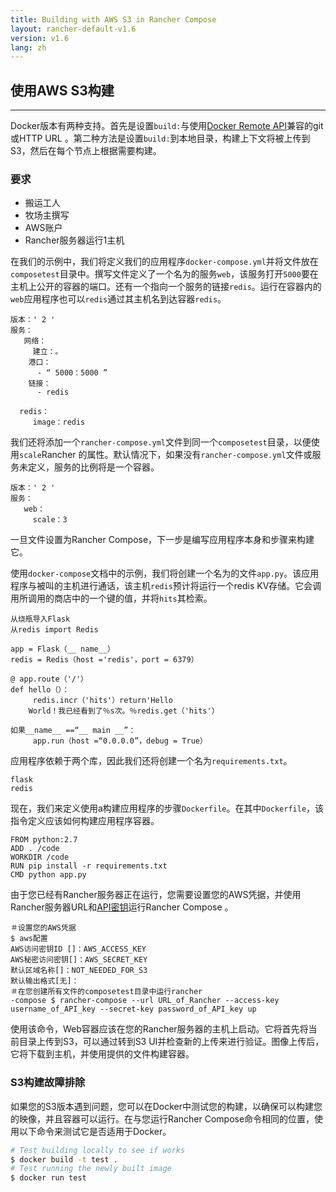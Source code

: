 ```yaml
---
title: Building with AWS S3 in Rancher Compose
layout: rancher-default-v1.6
version: v1.6
lang: zh
---
```


## 使用AWS S3构建

------

Docker版本有两种支持。首先是设置`build:`与使用[Docker Remote API](https://docs.docker.com/reference/api/docker_remote_api_v1.18/#build-image-from-a-dockerfile)兼容的git或HTTP URL 。第二种方法是设置`build:`到本地目录，构建上下文将被上传到S3，然后在每个节点上根据需要构建。

### 要求

- 搬运工人
- 牧场主撰写
- AWS账户
- Rancher服务器运行1主机

在我们的示例中，我们将定义我们的应用程序`docker-compose.yml`并将文件放在`composetest`目录中。撰写文件定义了一个名为的服务`web`，该服务打开`5000`要在主机上公开的容器的端口。还有一个指向一个服务的链接`redis`。运行在容器内的`web`应用程序也可以`redis`通过其主机名到达容器`redis`。

```
版本：' 2 '
服务：
   网络：
     建立：。
    港口：
      - “ 5000：5000 ”
    链接：
      - redis

  redis：
     image：redis
```

我们还将添加一个`rancher-compose.yml`文件到同一个`composetest`目录，以便使用`scale`Rancher 的属性。默认情况下，如果没有`rancher-compose.yml`文件或服务未定义，服务的比例将是一个容器。

```
版本：' 2 '
服务：
   web：
     scale：3
```

一旦文件设置为Rancher Compose，下一步是编写应用程序本身和步骤来构建它。

使用`docker-compose`文档中的示例，我们将创建一个名为的文件`app.py`。该应用程序与被叫的主机进行通话，该主机`redis`预计将运行一个redis KV存储。它会调用所调用的商店中的一个键的值，并将`hits`其检索。

```
从烧瓶导入Flask 
从redis import Redis

app = Flask（__ name__）
redis = Redis（host ='redis'，port = 6379）

@ app.route（'/'）
def hello（）：
     redis.incr（'hits'）return'Hello 
    World！我已经看到了％s次。％redis.get（'hits'）

如果__name__ ==“__ main __”：
     app.run（host =“0.0.0.0”，debug = True）
```

应用程序依赖于两个库，因此我们还将创建一个名为`requirements.txt`。

```
flask
redis

```

现在，我们来定义使用a构建应用程序的步骤`Dockerfile`。在其中`Dockerfile`，该指令定义应该如何构建应用程序容器。

```
FROM python:2.7
ADD . /code
WORKDIR /code
RUN pip install -r requirements.txt
CMD python app.py

```

由于您已经有Rancher服务器正在运行，您需要设置您的AWS凭据，并使用Rancher服务器URL和[API密钥](https://github.com/rancher/rancher.github.io/blob/master/rancher/v1.6/en/cattle/rancher-compose/build/%7B%7Bsite.baseurl%7D%7D/rancher/%7B%7Bpage.version%7D%7D/%7B%7Bpage.lang%7D%7D/api/api-keys)运行Rancher Compose 。

```
＃设置您的AWS凭据
$ aws配置
AWS访问密钥ID []：AWS_ACCESS_KEY
AWS秘密访问密钥[]：AWS_SECRET_KEY
默认区域名称[]：NOT_NEEDED_FOR_S3
默认输出格式[无]：
＃在您创建所有文件的composetest目录中运行rancher 
-compose $ rancher-compose --url URL_of_Rancher --access-key username_of_API_key --secret-key password_of_API_key up
```

使用该命令，Web容器应该在您的Rancher服务器的主机上启动。它将首先将当前目录上传到S3，可以通过转到S3 UI并检查新的上传来进行验证。图像上传后，它将下载到主机，并使用提供的文件构建容器。

### S3构建故障排除

如果您的S3版本遇到问题，您可以在Docker中测试您的构建，以确保可以构建您的映像，并且容器可以运行。在与您运行Rancher Compose命令相同的位置，使用以下命令来测试它是否适用于Docker。

```bash
# Test building locally to see if works
$ docker build -t test .
# Test running the newly built image
$ docker run test
```

